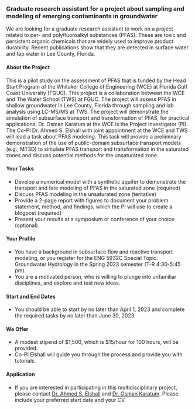 ### Graduate research assistant for a project about sampling and modeling of emerging contaminants in groundwater 
We are looking for a graduate research assistant to work on a project related to per- and polyfluoroalkyl substances (PFAS). These are toxic and persistent organic chemicals that are widely used to improve product durability. Recent publications show that they are detected in surface water and tap water in Lee County, Florida. 
#### About the Project
This is a pilot study on the assessment of PFAS that is funded by the Head Start Program of the Whitaker College of Engineering (WCE) at Florida Gulf Coast University (FGUC). This project is a collaboration between the WCE and The Water School (TWS) at FGUC. The project will assess PFAS in shallow groundwater in Lee County, Florida through sampling and lab analysis using LC-MS/MS at TWS. The project will demonstrate the simulation of subsurface transport and transformation of PFAS, for practical applications. Dr. Osman Karatum at the WCE is the Project Investigator (PI). The Co-PI Dr. Ahmed S. Elshall with joint appointment at the WCE and TWS will lead a task about PFAS modeling. This task will provide a preliminary demonstration of the use of public-domain subsurface transport models (e.g., MT3D) to simulate PFAS transport and transformation in the saturated zones and discuss potential methods for the unsaturated zone. 

#### Your Tasks
-	Develop a numerical model with a synthetic aquifer to demonstrate the transport and fate modeling of PFAS in the saturated zone (required)
-	Discuss PFAS modeling in the unsaturated zone (tentative) 
-	Provide a 2-page report with figures to document your problem statement, method, and findings, which the PI will use to create a blogpost (required)
-	Present your results at a symposium or conference of your choice (optional) 

#### Your Profile
-	You have a background in subsurface flow and reactive transport modeling, or you register for the ENG 5932C Special Topic: Groundwater Hydrology in the Spring 2023 semester (T-R 4:30-5:45 pm).
-	You are a motivated person, who is willing to plunge into unfamiliar disciplines, and explore and test new ideas.

#### Start and End Dates
-	You should be able to start by no later than April 1, 2023 and complete the required tasks by no later than June 30, 2023.

#### We Offer
-	A modest stipend of $1,500, which is $15/hour for 100 hours, will be provided.
-	Co-PI Elshall will guide you through the process and provide you with tutorials.

#### Application
-	If you are interested in participating in this multidisciplinary project, please contact [Dr. Ahmed S. Elshall](mailto:aelshall@fgcu.edu) and [Dr. Osman Karatum](mailto:okaratum@fgcu.edu). Please include your preferred start date and your CV. 



